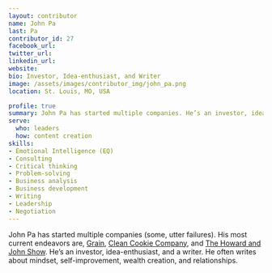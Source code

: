 ```yaml
---
layout: contributor
name: John Pa
last: Pa
contributor_id: 27
facebook_url: 
twitter_url: 
linkedin_url: 
website: 
bio: Investor, Idea-enthusiast, and Writer
image: /assets/images/contributor_img/john_pa.png
location: St. Louis, MO, USA

profile: true
summary: John Pa has started multiple companies. He’s an investor, idea-enthusiast, and a writer.
serve:
  who: leaders
  how: content creation
skills:
- Emotional Intelligence (EQ)
- Consulting
- Critical thinking
- Problem-solving
- Business analysis
- Business development
- Writing
- Leadership 
- Negotiation
---
```

John Pa has started multiple companies (some, utter failures). His most current endeavors are, [Grain](http://grainforall.com/), [Clean Cookie Company](https://cleancookieco.com/), and [The Howard and John Show](https://howardandjohn.com/). He’s an investor, idea-enthusiast, and a writer. He often writes about mindset, self-improvement, wealth creation, and relationships.